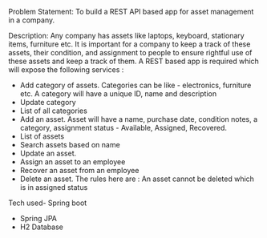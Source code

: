 Problem Statement: 
To build a REST API based app for asset management in a company. 

Description: 
Any company has assets like laptops, keyboard, stationary items, furniture etc. It is important for a 
company to keep a track of these assets, their condition, and assignment to people to ensure rightful 
use of these assets and keep a track of them. A REST based app is required which will expose the
following services : 

- Add category of assets. Categories can be like - electronics, furniture etc. A category will have a unique 
ID, name and description 
- Update category 
- List of all categories 
- Add an asset. Asset will have a name, purchase date, condition notes, a category, assignment status - 
Available, Assigned, Recovered. 
- List of assets 
- Search assets based on name 
- Update an asset. 
- Assign an asset to an employee 
- Recover an asset from an employee 
- Delete an asset. The rules here are : An asset cannot be deleted which is in assigned status


Tech used-
 Spring boot
- Spring JPA 
- H2 Database 
